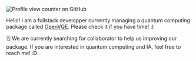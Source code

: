 ![Profile view counter on GitHub](https://komarev.com/ghpvc/?username=Cail626)

Hello! I am a fullstack developper currently managing a quantum computing package called [OpenVQE](https://github.com/OpenVQE/OpenVQE). Please check it if you have time! :)

🗒️ We are currently searching for collaborator to help us improving our package. If you are interested in quantum computing and IA, feel free to reach me! :D
